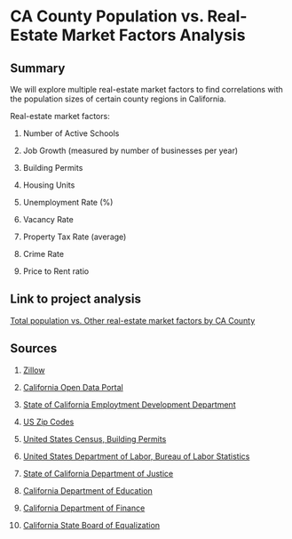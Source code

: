# CA County Population vs. Real-Estate Market Factors Analysis

## Summary

We will explore multiple real-estate market factors to find correlations with the population sizes of certain county regions in California.

Real-estate market factors:

1. Number of Active Schools 

2. Job Growth (measured by number of businesses per year)

3. Building Permits

4. Housing Units

5. Unemployment Rate (%)

6. Vacancy Rate

7. Property Tax Rate (average)

8. Crime Rate

9. Price to Rent ratio 

## Link to project analysis 

[Total population vs. Other real-estate market factors by CA County](https://github.com/GlennSG/CA-Real-Estate-Market-Analysis/blob/master/CA-Files/CA%20county%20population%20analysis.ipynb)

## Sources

1. [Zillow](https://www.zillow.com/research/data/) 

2. [California Open Data Portal](https://data.ca.gov/dataset/county-and-zip-code-references/resource/c3527a9a-81c3-48aa-8ba5-022fc8fc753f#{})

3. [State of California Employtment Development Department](http://www.labormarketinfo.edd.ca.gov/LMID/Size_of_Business_Data.html)

4. [US Zip Codes](https://gist.github.com/erichurst/7882666)

5. [United States Census, Building Permits](https://www.census.gov/construction/bps/)

6. [United States Department of Labor, Bureau of Labor Statistics](https://www.bls.gov/lau/#tables)

7. [State of California Department of Justice](https://oag.ca.gov/crime)

8. [California Department of Education](https://www.cde.ca.gov/ds/si/ds/pubschls.asp)

9. [California Department of Finance](http://www.dof.ca.gov/Forecasting/Demographics/Estimates/E-5/)

10. [California State Board of Equalization](http://www.boe.ca.gov/annual/table14.htm)
